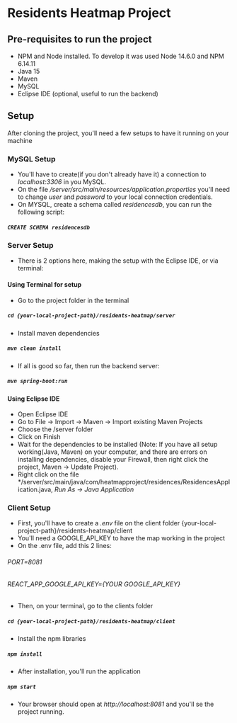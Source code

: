 # Residents Heatmap Project

## Pre-requisites to run the project
- NPM and Node installed. To develop it was used Node 14.6.0 and NPM 6.14.11
- Java 15
- Maven
- MySQL
- Eclipse IDE (optional, useful to run the backend)

## Setup

After cloning the project, you'll need a few setups to have it running on your machine

### MySQL Setup
- You'll have to create(if you don't already have it) a connection to *localhost:3306* in you MySQL.
- On the file */server/src/main/resources/application.properties* you'll need to change *user* and *password* to your local connection credentials.
- On MYSQL, create a schema called *residencesdb*, you can run the following script:
##### `CREATE SCHEMA residencesdb`

### Server Setup
- There is 2 options here, making the setup with the Eclipse IDE, or via terminal:

#### Using Terminal for setup
- Go to the project folder in the terminal
##### `cd {your-local-project-path}/residents-heatmap/server`
- Install maven dependencies
##### `mvn clean install`
- If all is good so far, then run the backend server:
##### `mvn spring-boot:run`

#### Using Eclipse IDE
- Open Eclipse IDE
- Go to File -> Import -> Maven -> Import existing Maven Projects
- Choose the /server folder
- Click on Finish
- Wait for the dependencies to be installed (Note: If you have all setup working(Java, Maven) on your computer, and there are errors on installing dependencies, disable your Firewall, then right click the project, Maven -> Update Project).
- Right click on the file */server/src/main/java/com/heatmapproject/residences/ResidencesApplication.java, *Run As -> Java Application*

### Client Setup
- First, you'll have to create a *.env* file on the client folder {your-local-project-path}/residents-heatmap/client
- You'll need a GOOGLE_API_KEY to have the map working in the project
- On the .env file, add this 2 lines:
###### PORT=8081 
###### REACT_APP_GOOGLE_API_KEY={YOUR GOOGLE_API_KEY}

- Then, on your terminal, go to the clients folder
##### `cd {your-local-project-path}/residents-heatmap/client`
- Install the npm libraries
##### `npm install`
- After installation, you'll run the application
##### `npm start`
- Your browser should open at *http://localhost:8081* and you'll se the project running.
